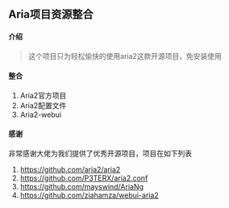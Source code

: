## Aria项目资源整合


#### 介绍
> 这个项目只为轻松愉快的使用aria2这款开源项目，免安装使用

#### 整合
1. Aria2官方项目
2. Aria2配置文件
3. Aria2-webui

#### 感谢
非常感谢大佬为我们提供了优秀开源项目，项目在如下列表
1. https://github.com/aria2/aria2
2. https://github.com/P3TERX/aria2.conf
3. https://github.com/mayswind/AriaNg
4. https://github.com/ziahamza/webui-aria2

